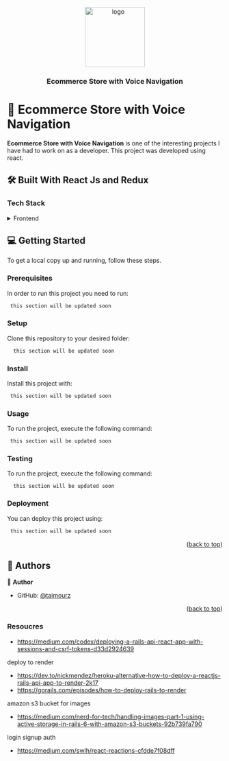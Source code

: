 <div align="center">

  <img src="public/images/1.png" alt="logo" width="140"  height="auto" />
  <br/>

  <h3><b>Ecommerce Store with Voice Navigation </b></h3>



</div>


# 📖 Ecommerce Store with Voice Navigation <a name="about-project"></a>

**Ecommerce Store with Voice Navigation** is one of the interesting projects I have had to work on as a developer. This project was developed using react.
## 🛠 Built With <a name="built-with"> React Js and Redux</a>

### Tech Stack <a name="tech-stack"></a>

<details>
  <summary>Frontend</summary>
  <ul>
    <li>React</li>
    <li>Redux</li>
  </ul>
</details>


## 💻 Getting Started <a name="getting-started"></a>

To get a local copy up and running, follow these steps.

### Prerequisites

In order to run this project you need to run:


```sh
 this section will be updated soon
```


### Setup

Clone this repository to your desired folder:


```sh
  this section will be updated soon
```

### Install

Install this project with:


```sh
 this section will be updated soon
```


### Usage

To run the project, execute the following command:


```sh
 this section will be updated soon
```

### Testing

To run the project, execute the following command:

```
  this section will be updated soon
```

### Deployment

You can deploy this project using:
```sh
 this section will be updated soon
```


<p align="right">(<a href="#readme-top">back to top</a>)</p>

## 👥 Authors <a name="authors"></a>

👤 **Author**

- GitHub: [@taimourz](https://github.com/taimour)


<p align="right">(<a href="#readme-top">back to top</a>)</p>


### Resoucres
- https://medium.com/codex/deploying-a-rails-api-react-app-with-sessions-and-csrf-tokens-d33d2924639

deploy to render
- https://dev.to/nickmendez/heroku-alternative-how-to-deploy-a-reactjs-rails-api-app-to-render-2k17
- https://gorails.com/episodes/how-to-deploy-rails-to-render

amazon s3 bucket for images
- https://medium.com/nerd-for-tech/handling-images-part-1-using-active-storage-in-rails-6-with-amazon-s3-buckets-92b739fa790

login signup auth
- https://medium.com/swlh/react-reactions-cfdde7f08dff